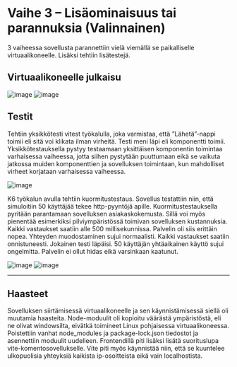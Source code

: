 # Vaihe 3 – Lisäominaisuus tai parannuksia (Valinnainen)

3 vaiheessa sovellusta parannettiin vielä viemällä se paikalliselle virtuaalikoneelle. Lisäksi tehtiin lisätestejä.

##   Virtuaalikoneelle julkaisu



![image](https://github.com/user-attachments/assets/d9b49438-db09-494e-a537-b73a14ec4c8f)
![image](https://github.com/user-attachments/assets/b2e2c080-db14-445d-8e80-21ea483f25ce)


##  Testit

Tehtiin yksikkötesti vitest työkalulla, joka varmistaa, että ”Lähetä”-nappi toimii eli sitä voi klikata ilman virheitä. Testi meni läpi eli komponentti toimii. 
Yksikkötestauksella pystyy testaamaan yksittäisen komponentin toimintaa varhaisessa vaiheessa, jotta siihen pystytään puuttumaan eikä se vaikuta jatkossa muiden komponenttien ja sovelluksen toimintaan, kun mahdolliset virheet korjataan varhaisessa vaiheessa.

![image](https://github.com/user-attachments/assets/4b111bd3-0216-4d30-85b0-37a543c39c75)

K6 työkalun avulla tehtiin kuormitustestaus. Sovellus testattiin niin, että simuloitiin 50 käyttäjää tekee http-pyyntöjä apille.
Kuormitustestauksella pyritään parantamaan sovelluksen asiakaskokemusta. Sillä voi myös pienentää esimerkiksi pilviympäristössä toimivan sovelluksen kustannuksia.
Kaikki vastaukset saatiin alle 500 millisekunnissa. Palvelin oli siis erittäin nopea. Yhteyden muodostaminen sujui normaalisti. Kaikki vastaukset saatiin onnistuneesti. Jokainen testi läpäisi. 50 käyttäjän yhtäaikainen käyttö sujui ongelmitta. Palvelin ei ollut hidas eikä varsinkaan kaatunut.

![image](https://github.com/user-attachments/assets/25ce3a37-c21b-4792-b319-624a6d4d9ec9)
![image](https://github.com/user-attachments/assets/69413326-89f0-4eb0-a0c4-ed8eb625c5c5)





 


---

##  Haasteet


Sovelluksen siirtämisessä virtuaalikoneelle ja sen käynnistämisessä siellä oli muutamia haasteita. Node-moduulit oli kopioitu väärästä ympäristöstä, eli ne olivat windowsilta, eivätkä toimineet Linux pohjaisessa virtuaalikoneessa. Poistettiin vanhat node_modules ja package-lock.json tiedostot ja asennettiin moduulit uudelleen. 
Frontendillä piti lisäksi lisätä suorituslupa vite-komentosovellukselle. Vite piti myös käynnistää niin, että se kuuntelee ulkopuolisia yhteyksiä kaikista ip-osoitteista eikä vain localhostista.












